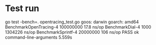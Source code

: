 # Test run

go test -bench=. opentracing_test.go 
goos: darwin
goarch: amd64
BenchmarkOpenTracing-4   	100000000	        17.8 ns/op
BenchmarkDial-4          	    1000	   1304226 ns/op
BenchmarkSprintf-4       	20000000	       106 ns/op
PASS
ok  	command-line-arguments	5.559s